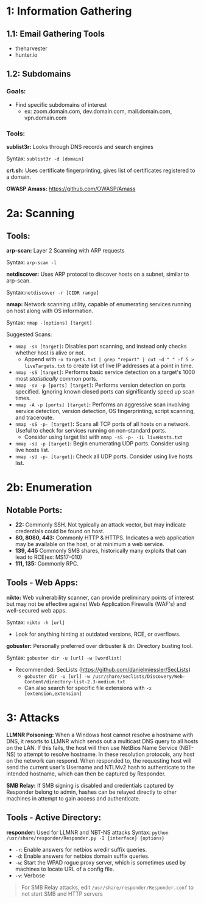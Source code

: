 # 1: Information Gathering
##  1.1: Email Gathering Tools
- theharvester
- hunter.io

##  1.2: Subdomains
### Goals:
- Find specific subdomains of interest
  - ex: zoom.domain.com, dev.domain.com, mail.domain.com, vpn.domain.com

### Tools:
**sublist3r:** Looks through DNS records and search engines

Syntax: ```sublist3r -d [domain]```

**crt.sh:** Uses certificate fingerprinting, gives list of certificates registered to a domain.

**OWASP Amass:** https://github.com/OWASP/Amass

# 2a: Scanning
##  Tools:
**arp-scan:** Layer 2 Scanning with ARP requests

Syntax: ```arp-scan -l```

**netdiscover:** Uses ARP protocol to discover hosts on a subnet, similar to arp-scan.

Syntax:```netdiscover -r [CIDR range]```

**nmap:** Network scanning utility, capable of enumerating services running on host along with OS information.

Syntax: ```nmap -[options] [target]```

Suggested Scans:
- ```nmap -sn [target]```**:** Disables port scanning, and instead only checks whether host is alive or not.
  -  Append with ```-o targets.txt | grep "report" | cut -d " " -f 5 > liveTargets.txt``` to create list of live IP addresses at a point in time.
- ```nmap -sS [target]```**:** Performs basic service detection on a target's 1000 most _statistically_ common ports.
- ```nmap -sV -p [ports] [target]```**:** Performs version detection on ports specified. Ignoring known closed ports can significantly speed up scan times.
- ```nmap -A -p [ports] [target]```**:** Performs an aggressive scan involving service detection, version detection, OS fingerprinting, 
script scanning, and traceroute. 
- ```nmap -sS -p- [target]```**:** Scans all TCP ports of all hosts on a network. Useful to check for services running on non-standard ports.
  -  Consider using target list with ```nmap -sS -p- -iL liveHosts.txt```
- ```nmap -sU -p [target]```**:** Begin enumerating UDP ports. Consider using live hosts list.
- ```nmap -sU -p- [target]```**:** Check all UDP ports. Consider using live hosts list.

# 2b: Enumeration
##  Notable Ports:
- **22:** Commonly SSH. Not typically an attack vector, but may indicate credentials could be found on host.
- **80, 8080, 443:** Commonly HTTP & HTTPS. Indicates a web application may be available on the host, or at minimum a web service.
- **139, 445** Commonly SMB shares, historically many exploits that can lead to RCE(ex: MS17-010)
- **111, 135:** Commonly RPC. 

## Tools - Web Apps:
**nikto:** Web vulnerability scanner, can provide preliminary points of interest but may not be effective against Web Application Firewalls (WAF's) and well-secured web apps.

Syntax: ```nikto -h [url]```
- Look for anything hinting at outdated versions, RCE, or overflows.

**gobuster:** Personally preferred over dirbuster & dir. Directory busting tool.

Syntax: ```gobuster dir -u [url] -w [wordlist]```
- Recommended: SecLists (https://github.com/danielmiessler/SecLists) 
  - ```gobuster dir -u [url] -w /usr/share/seclists/Discovery/Web-Content/directory-list-2.3-medium.txt```
  - Can also search for specific file extensions with ```-x [extension,extension]```

# 3: Attacks
**LLMNR Poisoning:** When a Windows host cannot resolve a hostname with DNS, it resorts to LLMNR which sends out a multicast DNS query to all hosts on the LAN. If this fails, the host will then use NetBios Name Service (NBT-NS) to attempt to resolve hostname. In these resolution protocols, any host on the network can respond. When responded to, the requesting host will send the current user's Username and NTLMv2 hash to authenticate to the intended hostname, which can then be captured by Responder. 

**SMB Relay:** If SMB signing is disabled and credentials captured by Responder belong to admin, hashes can be relayed directly to other machines in attempt to gain access and authenticate.
## Tools - Active Directory:
**responder:** Used for LLMNR and NBT-NS attacks
Syntax: ```python /usr/share/responder/Responder.py -I {interface} {options}```
- `-r`: Enable answers for netbios wredir suffix queries.
- `-d`: Enable answers for netbios domain suffix queries.
- `-w`: Start the WPAD rogue proxy server, which is sometimes used by machines to locate URL of a config file.
- `-v`: Verbose
> For SMB Relay attacks, edit `/usr/share/responder/Responder.conf` to not start SMB and HTTP servers





